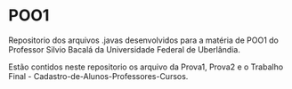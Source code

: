 # POO1

Repositorio dos arquivos .javas desenvolvidos para a matéria de POO1 do Professor Silvio Bacalá da Universidade Federal de Uberlândia.

Estão contidos neste repositorio os arquivo da Prova1, Prova2 e o Trabalho Final - Cadastro-de-Alunos-Professores-Cursos.

